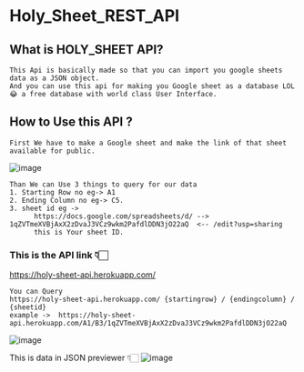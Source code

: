 # Holy_Sheet_REST_API
## What is HOLY_SHEET API?

```
This Api is basically made so that you can import you google sheets data as a JSON object.
And you can use this api for making you Google sheet as a database LOL 😂 a free database with world class User Interface.
```

## How to Use this API ?

```
First We have to make a Google sheet and make the link of that sheet available for public.
```
![image](https://user-images.githubusercontent.com/79045059/123540963-4f771000-d75f-11eb-8392-dfcc919f1ad8.png)
```
Than We can Use 3 things to query for our data
1. Starting Row no eg-> A1
2. Ending Column no eg-> C5.
3. sheet id eg -> 
      https://docs.google.com/spreadsheets/d/ --> 1qZVTmeXVBjAxX2zDvaJ3VCz9wkm2PafdlDDN3jO22aQ  <-- /edit?usp=sharing
      this is Your sheet ID.
```
### This is the API link 👇🏻
https://holy-sheet-api.herokuapp.com/

```
You can Query 
https://holy-sheet-api.herokuapp.com/ {startingrow} / {endingcolumn} / {sheetid}
example ->  https://holy-sheet-api.herokuapp.com/A1/B3/1qZVTmeXVBjAxX2zDvaJ3VCz9wkm2PafdlDDN3jO22aQ
```
![image](https://user-images.githubusercontent.com/79045059/123541268-3ff8c680-d761-11eb-9319-c8467fde0d82.png)

This is data in JSON previewer 👇🏻
![image](https://user-images.githubusercontent.com/79045059/123541279-52730000-d761-11eb-8b2d-4751daa718ef.png)

